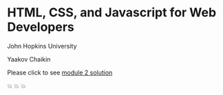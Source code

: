 # HTML, CSS, and Javascript for Web Developers

John Hopkins University

Yaakov Chaikin

Please click to see [module 2 solution](https://suyang0419.github.io/coursera_wbd/module2sol/index.html)

:boom: :boom: :boom:
